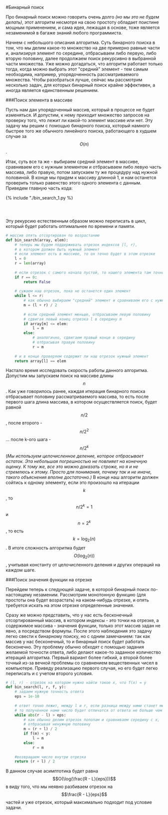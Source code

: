 #Бинарный поиск

Про бинарный поиск можно говорить очень долго *(но мы это не будем делать)*, этот алгоритм несмотря на свою простоту обладает поистине мощным применением, и сама идея, лежащая в основе, тоже является незаменимой в багаже знаний любого программиста. 

Начнем с небольшого описания алгоритма. Суть бинарного поиска в том, что мы делим какое-то множество на две примерно равные части и, анализируя элемент по середине, отбрасываем либо первую, либо вторую половину, далее продолжаем поиск рекурсивно в выбранной части множества. Уже можно догадаться, что алгоритм работает только тогда, когда можно выбрать этот "средний" элемент - тем самым необходима, например, упорядоченность рассматриваемого множества. Чтобы разобраться лучше, сейчас мы рассмотрим несколько задач, для которых бинарный поиск крайне эффективен, а иногда является единственным решением.    

###Поиск элемента в массиве

Пусть нам дан упорядоченный массив, который в процессе не будет изменяться. И допустим, к нему приходит множество запросов на проверку того, что лежит ли какой-то элемент массиве или нет. Эту задачу мы решим с помощью бинарного поиска, который намного быстрее того же обычного линейного поиска, работающего в худшем случае за $$O(n)$$. 

Итак, суть все та же - выбираем средний элемент в массиве, сравниваем его с нужным элементом и отбрасываем либо левую часть массива, либо правую, потом запускаем ту же процедуру над нужной половиной. В конце мы придем к массиву длинной 1, и нам останется проверить только равенство этого одного элемента с данным. Приведем главную часть кода: 

{% include "./bin_search_1.py %}

```python

		                                    
```

Эту рекурсию естественным образом можно переписать в цикл, который будет работать оптимальнее по времени и памяти. 

```python
# массив опять отсортирован по возрастанию
def bin_search(array, elem):
    # теперь мы будем поддерживать отрезок индексов [l, r),
    # в котором должен быть нужный элемент
    # если элемент есть в массиве, то он точно будет в этом отрезке
    l = 0                       
    r = len(array)              
                
    # если отрезок с самого начала пустой, то нашего элемента там точно нет    
    if r == 0:                  
        return False      
        
    # сужаем наш отрезок, пока не останется один элемент
    while l <= r:
        # как обычно выбираем "средний" элемент и сравниваем его с нужным
        m = (l + r) / 2
        
        # если средний элемент меньше, отбрасываем левую половину
        # сдвигая левый конец отрезка l в середину m
        if array[m] <= elem: 
            l = m
        else:
            # аналогично, сдвигаем правый конце в середину
            # отбрасывая правую половину
            r = m 
            
    # и в конце проверяем содержит ли наш отрезок нужный элемент
    return array[l] == elem     
```

Настало время исследовать скорость работы данного алгоритма. Допустим мы запускаем поиск на массиве длины $$n$$. Как уже говорилось ранее, каждая итерация бинарного поиска отбрасывает половину рассматриваемого массива, то есть после первого шага длина массива, в котором осуществляется поиск, будет равной $$n/2$$, после второго - $$n/2^2$$ ... после k-ого шага - $$n/2^k$$ (*Мы используем целочисленное деление, которое отбрасывает остаток. Эта небольшая погрешностью не повлияет на конечную оценку. К тому же, все это можно доказать строже, но я и не стремлюсь к этому. Просто для понимания, почему так и не иначе, такого объяснения вполне достаточно.)* В конце наш алгоритм должен сойтись к одному элементу, если это произошло на итерации $$k$$, то $$n/2^k = 1$$ и $$n = 2^k$$, то есть $$k = \log_2(n)$$. В итоге сложность алгоритма будет $$O(\log_2(n))$$, учитывая константу от целочисленного деления и других операций на каждом шаге.


###Поиск значения функции на отрезке

Перейдем теперь к следующей задаче, в которой бинарный поиск по-настоящему незаменим. Рассмотрим монотонную функцию (для простоты она будет возрастать) на каком-нибудь отрезке, и опять требуется искать на этом отрезке определенные значения. 

Сразу же можно представить, что у нас есть бесконечный отсортированный массив, в котором индексы - это точки на отрезке, а содержимое массива - значения функции, только этот массив задан не явно, а посредством формулы. После этого наблюдения это задачу легко свести к бинарному поиску, но с одним замечанием: так как массив у нас бесконечный, то и бинарный поиск будет работать бесконечно. Эту проблему обычно обходят с помощью задания желаемой точности ответа, либо делают какое-то заданное количество итераций алгоритма. Первый вариант более гибкий, а второй более точный из-за вечной проблемы со сравнением вещественных чисел в компьютере. Приведу реализацию первого случая, но его будет легко переписать и с учетом второго условия. 

```python
# (l, r) - отрезок на котором нужно найти такое x, что f(x) = y
def bin_search(l, r, f, y):
    # задаем нужную точность ответа
    eps = 1e-10
    
    # ответ точно лежит, между l и r, если разница между ними станет меньше eps,
    # то полученное нами число будет отличатся от ответа не больше чем на eps
    while abs(r - l) > eps:
        # как обычно делим отрезок пополам и сравниваем середину с x, 
        # отбрасывая ненужную половину
        m = (r + l) / 2
        if f(m) < y:
            l = m
        else:
            r = m
    
    #возвращаем число внутри отрезка
    return (r + l) / 2

```

В данном случае асимптотика будет равна $$O(\log(\frac{R - L}{eps}))$$ в виду того, что мы неявно разбиваем отрезок на $$\frac{R - L}{eps}$$ частей и уже отрезок, который максимально подходит под условие задачи. 
